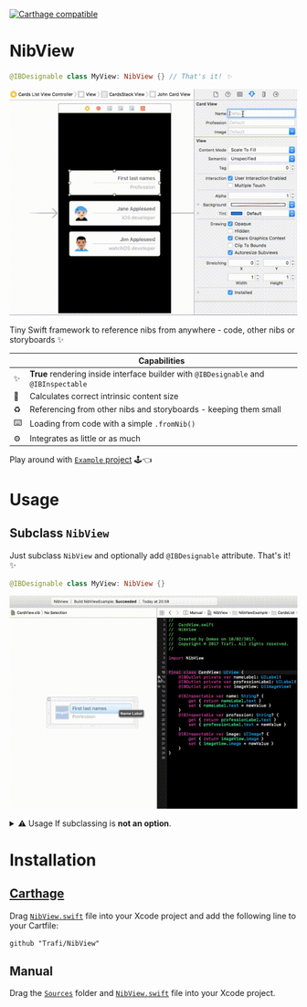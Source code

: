 [![Carthage compatible](https://img.shields.io/badge/Carthage-compatible-4BC51D.svg?style=flat)](https://github.com/Carthage/Carthage)

# NibView
```swift
@IBDesignable class MyView: NibView {} // That's it! ✨
```
![Preview](Img/Preview.gif)

Tiny Swift framework to reference nibs from anywhere - code, other nibs or storyboards :sparkles:

|       | **Capabilities** |
| --- | --------------- |
| ✨ | **True** rendering inside interface builder with `@IBDesignable` and `@IBInspectable` |
| 📏 | Calculates correct intrinsic content size |
| ♻️ | Referencing from other nibs and storyboards - keeping them small |
| ⌨️ | Loading from code with a simple `.fromNib()`  |
| ⚙️ | Integrates as little or as much  |


Play around with [`Example` project](Example) 🕹️👈

# Usage

## Subclass `NibView`
Just subclass `NibView` and optionally add `@IBDesignable` attribute. That's it! ✨
```swift
@IBDesignable class MyView: NibView {}
```
![Setup](Img/Setup.gif)

<details>
<summary>⚠️  Usage If subclassing is <b>not an option</b>.</summary>

## Implement `NibLoadable`
Implementing `NibLoadable` protocol and overriding a couple of functions will unleash the full power of referencing 💪:neckbeard:

### ⌨️ - Code
To reference nibs only from code implement `NibLoadable` protocol:
```swift
class MyView: SomeBaseView, NibLoadable {
    // 'nibName' defaults to class name. "MyView" in this case.
    class var nibName: String { return "MyCustomView" }
}
let myView = MyView.fromNib()
```
### 💻 - IB
To reference nibs from interface builder (other nibs or storyboards) in addition to implementing `NibLoadable` override `awakeAfter(using:)` with a call to `nibLoader` - a helper struct from 'NibLoadable' protocol:
```swift
class MyView: SomeBaseView, NibLoadable {
    override func awakeAfter(using aDecoder: NSCoder) -> Any? {
        return nibLoader.awakeAfter(using: aDecoder, super.awakeAfter(using: aDecoder))
    }
}
```
### ⚡️📱✨ - `@IBDesignable`
To get real rendering and intrinsic content size from the nib - `@IBDesignable` attribute and some overrides are needed:
```swift
@IBDesignable
class MyView: SomeBaseView, NibLoadable {
    
    open override func awakeAfter(using aDecoder: NSCoder) -> Any? {
        return nibLoader.awakeAfter(using: aDecoder, super.awakeAfter(using: aDecoder))
    }
    
    #if TARGET_INTERFACE_BUILDER
    
    override init(frame: CGRect) {
        super.init(frame: frame)
        nibLoader.initWithFrame()
    }
    
    required init?(coder aDecoder: NSCoder) {
        super.init(coder: aDecoder)
    }
    
    override func prepareForInterfaceBuilder() {
        super.prepareForInterfaceBuilder()
        nibLoader.prepareForInterfaceBuilder()
    }

    override func setValue(_ value: Any?, forKeyPath keyPath: String) {
        super.setValue(value, forKeyPath: keyPath)
        nibLoader.setValue(value, forKeyPath: keyPath)
    }
    
    #endif
}
```
</details>

# Installation
## [Carthage](https://github.com/Carthage/Carthage#adding-frameworks-to-an-application)
Drag [`NibView.swift`](NibView.swift) file into your Xcode project and add the following line to your Cartfile:
```
github "Trafi/NibView"
```
## Manual
Drag the [`Sources`](Sources) folder and [`NibView.swift`](NibView.swift) file into your Xcode project.
